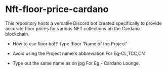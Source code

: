 # Nft-floor-price-cardano
This repository hosts a versatile Discord bot created specifically to provide accurate floor prices for various NFT collections on the Cardano blockchain.

- How to use floor bot?
Type !floor <Space> 'Name of the Project'

- Avoid using the Project name's abbreviation
For Eg-CL,TCC,CN

- Type out the same name as on jpg
For Eg - Cardano Lounge.


